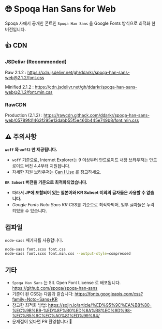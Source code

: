 # 🌐 Spoqa Han Sans for Web

Spoqa 사에서 공개한 폰트인 `Spoqa Han Sans` 을 Google Fonts 방식으로 최적화 한 버전입니다.

## 👍 CDN

### JSDelivr (Recommended)

Raw 2.1.2 : <https://cdn.jsdelivr.net/gh/ddarkr/spoqa-han-sans-web@2.1.2/font.css>

Minified 2.1.2 : <https://cdn.jsdelivr.net/gh/ddarkr/spoqa-han-sans-web@2.1.2/font.min.css>

### RawCDN

Production (2.1.2) : <https://rawcdn.githack.com/ddarkr/spoqa-han-sans-web/05789fd1463f295e13dabb55f5e460b445e749b8/font.min.css>

## ⚠️ 주의사항

**`woff` 와 `woff2` 만 제공됩니다.**

- `woff` 기준으로, Internet Explorer는 9 이상부터 안드로이드 내장 브라우저는 안드로이드 버전 4.4부터 지원됩니다.
- 자세한 지원 브라우저는 [Can I Use](https://caniuse.com/#feat=woff) 를 참고하세요.

**`KR Subset` 버전을 기준으로 최적화되었습니다.**

- 따라서 **JP에 포함되어 있는 일본어와 KR Subset 이외의 글자들은 사용할 수 없습니다.**
- *Google Fonts Noto Sans KR CSS*를 기준으로 최적화되어, 일부 글자들은 누락되었을 수 있습니다.

## 컴파일

`node-sass` 패키지를 사용합니다.

```bash
node-sass font.scss font.css
node-sass font.scss font.min.css --output-style=compressed
```

## 기타

- `Spoqa Han Sans` 는 SIL Open Font License 로 배포됩니다. <https://github.com/spoqa/spoqa-han-sans>
- 기준이 된 CSS는 다음과 같습니다: <https://fonts.googleapis.com/css?family=Noto+Sans+KR>
- 참고한 최적화 방법: <https://sojin.io/article/%ED%95%9C%EA%B8%80-%EC%9B%B9-%ED%8F%B0%ED%8A%B8%EC%9D%98-%EC%B5%9C%EC%A0%81%ED%99%94/>
- 문제점이 있다면 PR 환영합니다 🤗
